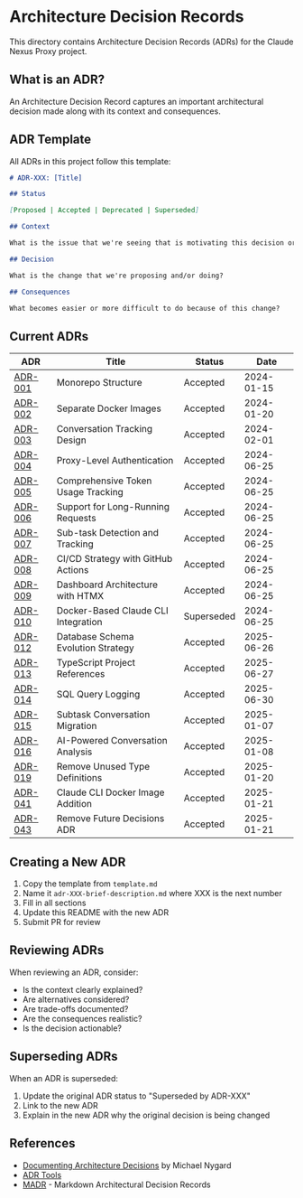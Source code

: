 # Architecture Decision Records

This directory contains Architecture Decision Records (ADRs) for the Claude Nexus Proxy project.

## What is an ADR?

An Architecture Decision Record captures an important architectural decision made along with its context and consequences.

## ADR Template

All ADRs in this project follow this template:

```markdown
# ADR-XXX: [Title]

## Status

[Proposed | Accepted | Deprecated | Superseded]

## Context

What is the issue that we're seeing that is motivating this decision or change?

## Decision

What is the change that we're proposing and/or doing?

## Consequences

What becomes easier or more difficult to do because of this change?
```

## Current ADRs

| ADR                                                      | Title                               | Status     | Date       |
| -------------------------------------------------------- | ----------------------------------- | ---------- | ---------- |
| [ADR-001](./adr-001-monorepo-structure.md)               | Monorepo Structure                  | Accepted   | 2024-01-15 |
| [ADR-002](./adr-002-separate-docker-images.md)           | Separate Docker Images              | Accepted   | 2024-01-20 |
| [ADR-003](./adr-003-conversation-tracking.md)            | Conversation Tracking Design        | Accepted   | 2024-02-01 |
| [ADR-004](./adr-004-proxy-authentication.md)             | Proxy-Level Authentication          | Accepted   | 2024-06-25 |
| [ADR-005](./adr-005-token-usage-tracking.md)             | Comprehensive Token Usage Tracking  | Accepted   | 2024-06-25 |
| [ADR-006](./adr-006-long-running-requests.md)            | Support for Long-Running Requests   | Accepted   | 2024-06-25 |
| [ADR-007](./adr-007-subtask-tracking.md)                 | Sub-task Detection and Tracking     | Accepted   | 2024-06-25 |
| [ADR-008](./adr-008-cicd-strategy.md)                    | CI/CD Strategy with GitHub Actions  | Accepted   | 2024-06-25 |
| [ADR-009](./adr-009-dashboard-architecture.md)           | Dashboard Architecture with HTMX    | Accepted   | 2024-06-25 |
| [ADR-010](./adr-010-docker-cli-integration.md)           | Docker-Based Claude CLI Integration | Superseded | 2024-06-25 |
| [ADR-012](./adr-012-database-schema-evolution.md)        | Database Schema Evolution Strategy  | Accepted   | 2025-06-26 |
| [ADR-013](./adr-013-typescript-project-references.md)    | TypeScript Project References       | Accepted   | 2025-06-27 |
| [ADR-014](./adr-014-sql-query-logging.md)                | SQL Query Logging                   | Accepted   | 2025-06-30 |
| [ADR-015](./adr-015-subtask-conversation-migration.md)   | Subtask Conversation Migration      | Accepted   | 2025-01-07 |
| [ADR-016](./adr-016-ai-powered-conversation-analysis.md) | AI-Powered Conversation Analysis    | Accepted   | 2025-01-08 |
| [ADR-019](./adr-019-remove-unused-type-definitions.md)   | Remove Unused Type Definitions      | Accepted   | 2025-01-20 |
| [ADR-041](./adr-041-claude-cli-docker-image.md)          | Claude CLI Docker Image Addition    | Accepted   | 2025-01-21 |
| [ADR-043](./adr-043-remove-future-decisions-adr.md)      | Remove Future Decisions ADR         | Accepted   | 2025-01-21 |

## Creating a New ADR

1. Copy the template from `template.md`
2. Name it `adr-XXX-brief-description.md` where XXX is the next number
3. Fill in all sections
4. Update this README with the new ADR
5. Submit PR for review

## Reviewing ADRs

When reviewing an ADR, consider:

- Is the context clearly explained?
- Are alternatives considered?
- Are trade-offs documented?
- Are the consequences realistic?
- Is the decision actionable?

## Superseding ADRs

When an ADR is superseded:

1. Update the original ADR status to "Superseded by ADR-XXX"
2. Link to the new ADR
3. Explain in the new ADR why the original decision is being changed

## References

- [Documenting Architecture Decisions](https://cognitect.com/blog/2011/11/15/documenting-architecture-decisions) by Michael Nygard
- [ADR Tools](https://github.com/npryce/adr-tools)
- [MADR](https://adr.github.io/madr/) - Markdown Architectural Decision Records
